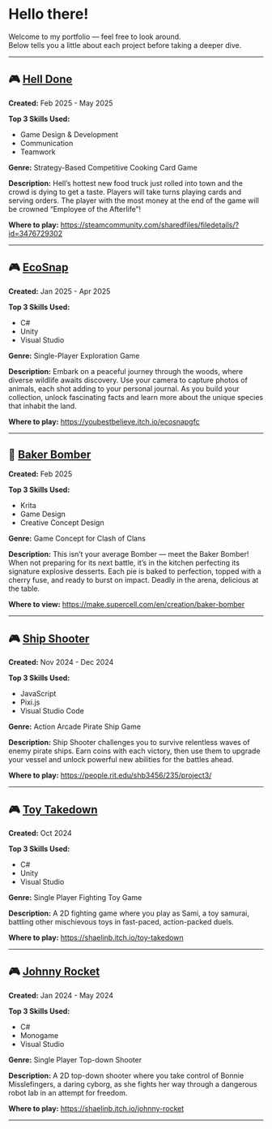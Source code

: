 # Hello there!

Welcome to my portfolio — feel free to look around.  
Below tells you a little about each project before taking a deeper dive.

---

## 🎮 <a href="Hell Done">Hell Done</a>
**Created:** Feb 2025 - May 2025

**Top 3 Skills Used:** 
- Game Design & Development
- Communication
- Teamwork

**Genre:** Strategy-Based Competitive Cooking Card Game

**Description:** Hell’s hottest new food truck just rolled into town and the crowd is dying to get a taste. Players will take turns playing cards and serving orders. The player with the most money at the end of the game will be crowned “Employee of the Afterlife”!

**Where to play:**  <a href="https://steamcommunity.com/sharedfiles/filedetails/?id=3476729302">https://steamcommunity.com/sharedfiles/filedetails/?id=3476729302</a>

---

## 🎮 <a href="EcoSnap">EcoSnap</a>
**Created:** Jan 2025 - Apr 2025

**Top 3 Skills Used:** 
- C#
- Unity
- Visual Studio

**Genre:** Single-Player Exploration Game

**Description:** Embark on a peaceful journey through the woods, where diverse wildlife awaits discovery. Use your camera to capture photos of animals, each shot adding to your personal journal. As you build your collection, unlock fascinating facts and learn more about the unique species that inhabit the land.

**Where to play:**  <a href="https://youbestbelieve.itch.io/ecosnapgfc">https://youbestbelieve.itch.io/ecosnapgfc</a>

---


## 🎨 <a href="Baker Bomber">Baker Bomber</a>
**Created:** Feb 2025

**Top 3 Skills Used:** 
- Krita
- Game Design
- Creative Concept Design

**Genre:** Game Concept for Clash of Clans

**Description:** This isn’t your average Bomber — meet the Baker Bomber! When not preparing for its next battle, it’s in the kitchen perfecting its signature explosive desserts. Each pie is baked to perfection, topped with a cherry fuse, and ready to burst on impact. Deadly in the arena, delicious at the table. 

**Where to view:**  <a href="https://make.supercell.com/en/creation/baker-bomber">https://make.supercell.com/en/creation/baker-bomber</a>

---

## 🎮 <a href="Ship Shooter">Ship Shooter</a>
**Created:** Nov 2024 - Dec 2024

**Top 3 Skills Used:** 
- JavaScript
- Pixi.js
- Visual Studio Code

**Genre:** Action Arcade Pirate Ship Game

**Description:** Ship Shooter challenges you to survive relentless waves of enemy pirate ships. Earn coins with each victory, then use them to upgrade your vessel and unlock powerful new abilities for the battles ahead.

**Where to play:**  <a href="https://people.rit.edu/shb3456/235/project3/">https://people.rit.edu/shb3456/235/project3/</a>

---

## 🎮 <a href="Toy Takedown">Toy Takedown</a>
**Created:** Oct 2024

**Top 3 Skills Used:** 
- C#
- Unity
- Visual Studio

**Genre:** Single Player Fighting Toy Game

**Description:** A 2D fighting game where you play as Sami, a toy samurai, battling other mischievous toys in fast-paced, action-packed duels.

**Where to play:**  <a href="https://shaelinb.itch.io/toy-takedown">https://shaelinb.itch.io/toy-takedown</a>

---

## 🎮 <a href="Johnny Rocket">Johnny Rocket</a>
**Created:** Jan 2024 - May 2024

**Top 3 Skills Used:** 
- C#
- Monogame
- Visual Studio

**Genre:** Single Player Top-down Shooter

**Description:** A 2D top-down shooter where you take control of Bonnie Misslefingers, a daring cyborg, as she fights her way through a dangerous robot lab in an attempt for freedom.

**Where to play:**  <a href="https://shaelinb.itch.io/johnny-rocket">https://shaelinb.itch.io/johnny-rocket</a>

---










































